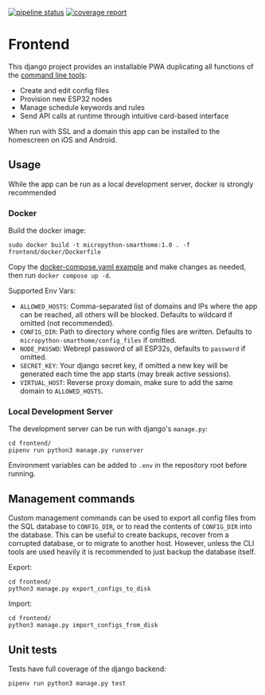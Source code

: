 [![pipeline status](https://gitlab.com/jamedeus/micropython-smarthome/badges/master/pipeline.svg)](https://gitlab.com/jamedeus/micropython-smarthome/-/commits/master)
[![coverage report](https://gitlab.com/jamedeus/micropython-smarthome/badges/master/coverage.svg)](https://gitlab.com/jamedeus/micropython-smarthome/-/commits/master)

# Frontend

This django project provides an installable PWA duplicating all functions of the [command line tools](CLI/):
- Create and edit config files
- Provision new ESP32 nodes
- Manage schedule keywords and rules
- Send API calls at runtime through intuitive card-based interface

When run with SSL and a domain this app can be installed to the homescreen on iOS and Android.

## Usage

While the app can be run as a local development server, docker is strongly recommended

### Docker

Build the docker image:
```
sudo docker build -t micropython-smarthome:1.0 . -f frontend/docker/Dockerfile
```

Copy the [docker-compose.yaml example](frontend/docker/docker-compose.yaml) and make changes as needed, then run `docker compose up -d`.

Supported Env Vars:
- `ALLOWED_HOSTS`: Comma-separated list of domains and IPs where the app can be reached, all others will be blocked. Defaults to wildcard if omitted (not recommended).
- `CONFIG_DIR`: Path to directory where config files are written. Defaults to `micropython-smarthome/config_files` if omitted.
- `NODE_PASSWD`: Webrepl password of all ESP32s, defaults to `password` if omitted.
- `SECRET_KEY`: Your django secret key, if omitted a new key will be generated each time the app starts (may break active sessions).
- `VIRTUAL_HOST`: Reverse proxy domain, make sure to add the same domain to `ALLOWED_HOSTS`.

### Local Development Server

The development server can be run with django's `manage.py`:
```
cd frontend/
pipenv run python3 manage.py runserver
```

Environment variables can be added to `.env` in the repository root before running.

## Management commands

Custom management commands can be used to export all config files from the SQL database to `CONFIG_DIR`, or to read the contents of `CONFIG_DIR` into the database. This can be useful to create backups, recover from a corrupted database, or to migrate to another host. However, unless the CLI tools are used heavily it is recommended to just backup the database itself.

Export:
```
cd frontend/
python3 manage.py export_configs_to_disk
```

Import:
```
cd frontend/
python3 manage.py import_configs_from_disk
```

## Unit tests

Tests have full coverage of the django backend:
```
pipenv run python3 manage.py test
```
